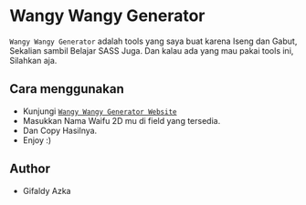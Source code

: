 # Wangy Wangy Generator

`Wangy Wangy Generator` adalah tools yang saya buat karena Iseng dan Gabut, Sekalian sambil Belajar SASS Juga. Dan kalau ada yang mau pakai tools ini, Silahkan aja.

## Cara menggunakan

- Kunjungi [`Wangy Wangy Generator Website`](https://gifaldyazkaa.github.io/wangy-wangy)
- Masukkan Nama Waifu 2D mu di field yang tersedia.
- Dan Copy Hasilnya.
- Enjoy :)

## Author

- Gifaldy Azka
